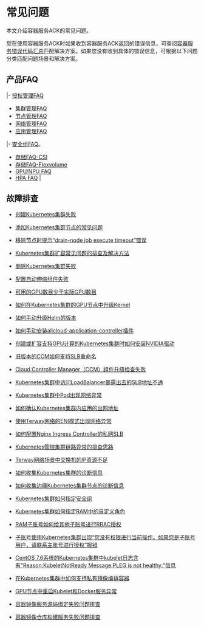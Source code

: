 # 常见问题

本文介绍容器服务ACK的常见问题。

您在使用容器服务ACK时如果收到容器服务ACK返回的错误信息，可查阅[容器服务错误代码汇总](https://error-center.aliyun.com/status/product/Cos?spm=5176.10421674.home.7.7e36ebed2QyP5P)匹配解决方案。如果您没有收到具体的错误信息，可根据以下问题分类匹配问题场景和解决方案。

## 产品FAQ

|-   [授权管理FAQ](/cn.zh-CN/Kubernetes集群用户指南/授权/授权管理FAQ.md)
-   [集群管理FAQ](/cn.zh-CN/Kubernetes集群用户指南/集群/集群管理FAQ.md)
-   [节点管理FAQ](/cn.zh-CN/Kubernetes集群用户指南/节点与节点池/节点管理FAQ.md)
-   [网络管理FAQ](/cn.zh-CN/Kubernetes集群用户指南/网络/网络管理FAQ.md)
-   [应用管理FAQ](/cn.zh-CN/Kubernetes集群用户指南/应用/应用管理FAQ.md)

|-   [安全组FAQ](/cn.zh-CN/Kubernetes集群用户指南/安全/安全组常见问题.md)。
-   [存储FAQ-CSI](/cn.zh-CN/Kubernetes集群用户指南/存储-CSI/存储FAQ-CSI.md)
-   [存储FAQ-Flexvolume](/cn.zh-CN/Kubernetes集群用户指南/存储-Flexvolume/存储FAQ-Flexvolume.md)
-   [GPU/NPU FAQ](/cn.zh-CN/Kubernetes集群用户指南/GPU/NPU/常见问题.md)
-   [HPA FAQ](/cn.zh-CN/Kubernetes集群用户指南/弹性伸缩/HPA常见问题与诊断.md) |

## 故障排查



-   [创建Kubernetes集群失败](~~86762~~)
-   [添加Kubernetes集群节点的常见问题](~~170722~~)
-   [移除节点时提示“drain-node job execute timeout”错误](~~190626~~)
-   [Kubernetes集群扩容常见问题的排查及解决方法](~~178936~~)
-   [删除Kubernetes集群失败](~~86763~~)

-   [配置自动伸缩组件失败](~~147427~~)
-   [可用的GPU数目少于实际GPU数目](~~144735~~)
-   [如何在Kubernetes集群的GPU节点中升级Kernel](~~123756~~)
-   [如何手动升级Helm的版本](~~87014~~)
-   [如何手动安装alicloud-application-controller插件](~~87156~~)
-   [创建或扩容支持GPU计算的Kubernetes集群时如何安装NVIDIA驱动](~~147961~~)
-   [旧版本的CCM如何支持SLB重命名](~~114446~~)
-   [Cloud Controller Manager（CCM）组件升级检查失败](~~164988~~)

-   [Kubernetes集群中访问LoadBalancer暴露出去的SLB地址不通](~~171437~~)
-   [Kubernetes集群中Pod出现网络异常](~~142373~~)
-   [如何确认Kubernetes集群内应用的出网地址](~~142274~~)
-   [使用Terway网络的ENI模式出现网络异常](~~147426~~)
-   [如何配置Nginx Ingress Controller的私网SLB](~~142097~~)
-   [Kubernetes管控集群链路异常的排查思路](~~149275~~)
-   [Terway网络场景中交换机的IP资源不足](~~189784~~)

-   [如何收集Kubernetes集群的诊断信息](~~86761~~)
-   [如何收集边缘Kubernetes集群节点的诊断信息](~~149335~~)
-   [Kubernetes集群如何指定安全组](~~113498~~)
-   [Kubernetes集群如何指定RAM中的自定义角色](~~113536~~)
-   [RAM子账号如何给其他子账号进行RBAC授权](~~119035~~)
-   [子账号使用Kubernetes集群出现“您没有权限进行当前操作。如果您是子账号用户，请联系主账号进行授权”报错](~~142276~~)
-   [CentOS 7.6系统的Kubernetes集群中kubelet日志含有“Reason:KubeletNotReady Message:PLEG is not healthy:”信息](~~178340~~)

-   [在Kubernetes集群中如何支持私有镜像编排容器](~~86562~~)
-   [GPU节点中重启Kubelet和Docker服务异常](~~123771~~)
-   [容器镜像服务源码绑定失败问题排查](~~185631~~)
-   [容器镜像仓库构建服务失败问题排查](~~186529~~)

